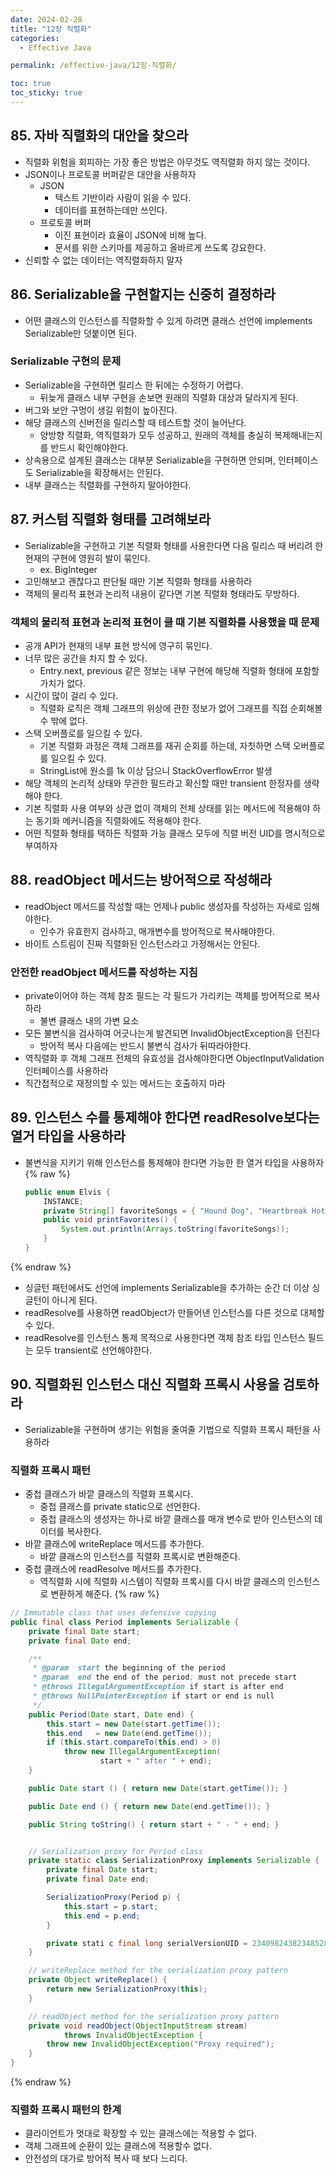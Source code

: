 ```yaml
---
date: 2024-02-28
title: "12장 직렬화"
categories:
  - Effective Java

permalink: /effective-java/12장-직렬화/

toc: true
toc_sticky: true
---
```



## 85. 자바 직렬화의 대안을 찾으라

- 직렬화 위험을 회피하는 가장 좋은 방법은 아무것도 역직렬화 하지 않는 것이다.
- JSON이나 프로토콜 버퍼같은 대안을 사용하자
	- JSON
		- 텍스트 기반이라 사람이 읽을 수 있다.
		- 데이터를 표현하는데만 쓰인다.
	- 프로토콜 버퍼
		- 이진 표현이라 효율이 JSON에 비해 높다.
		- 문서를 위한 스키마를 제공하고 올바르게 쓰도록 강요한다.
- 신뢰할 수 없는 데이터는 역직렬화하지 말자

## 86. Serializable을 구현할지는 신중히 결정하라

- 어떤 클래스의 인스턴스를 직렬화할 수 있게 하려면 클래스 선언에 implements Serializable만 덧붙이면 된다.

### Serializable 구현의 문제

- Serializable을 구현하면 릴리스 한 뒤에는 수정하기 어렵다.
	- 뒤늦게 클래스 내부 구현을 손보면 원래의 직렬화 대상과 달라지게 된다.
- 버그와 보안 구멍이 생길 위험이 높아진다.
- 해당 클래스의 신버전을 릴리스할 때 테스트할 것이 늘어난다.
	- 양방향 직렬화, 역직렬화가 모두 성공하고, 원래의 객체를 충실히 복제해내는지를 반드시 확인해야한다.
- 상속용으로 설계된 클래스는 대부분 Serializable을 구현하면 안되며, 인터페이스도 Serializable을 확장해서는 안된다.
- 내부 클래스는 직렬화를 구현하지 말아야한다.

## 87. 커스텀 직렬화 형태를 고려해보라

- Serializable을 구현하고 기본 직렬화 형태를 사용한다면 다음 릴리스 때 버리려 한 현재의 구현에 영원히 발이 묶인다.
	- ex. BigInteger
- 고민해보고 괜찮다고 판단될 때만 기본 직렬화 형태를 사용하라
- 객체의 물리적 표현과 논리적 내용이 같다면 기본 직렬화 형태라도 무방하다.

### 객체의 물리적 표현과 논리적 표현이 클 때 기본 직렬화를 사용했을 때 문제

- 공개 API가 현재의 내부 표현 방식에 영구히 묶인다.
- 너무 많은 공간을 차지 할 수 있다.
	- Entry.next, previous 같은 정보는 내부 구현에 해당해 직렬화 형태에 포함할 가치가 없다.
- 시간이 많이 걸리 수 있다.
	- 직렬화 로직은 객체 그래프의 위상에 관한 정보가 없어 그래프를 직접 순회해볼 수 밖에 없다.
- 스택 오버플로를 일으킬 수 있다.
	- 기본 직렬화 과정은 객체 그래프를 재귀 순회를 하는데, 자칫하면 스택 오버플로를 일으킬 수 있다.
	- StringList에 원소를 1k 이상 담으니 StackOverflowError 발생
- 해당 객체의 논리적 상태와 무관한 필드라고 확신할 때만 transient 한정자를 생략해야 한다.
- 기본 직렬화 사용 여부와 상관 없이 객체의 전체 상태를 읽는 메서드에 적용해야 하는 동기화 메커니즘을 직렬화에도 적용해야 한다.
- 어떤 직렬화 형태를 택하든 직렬화 가능 클래스 모두에 직렬 버전 UID를 명시적으로 부여하자

## 88. readObject 메서드는 방어적으로 작성해라

- readObject 메서드를 작성할 때는 언제나 public 생성자를 작성하는 자세로 임해야한다.
	- 인수가 유효한지 검사하고, 매개변수를 방어적으로 복사해야한다.
- 바이트 스트림이 진짜 직렬화된 인스턴스라고 가정해서는 안된다.

### 안전한 readObject 메서드를 작성하는 지침

- private이어야 하는 객체 참조 필드는 각 필드가 가리키는 객체를 방어적으로 복사하라
	- 불변 클래스 내의 가변 요소
- 모든 불변식을 검사하여 어긋나는게 발견되면 InvalidObjectException을 던진다
	- 방어적 복사 다음에는 반드시 불변식 검사가 뒤따라야한다.
- 역직렬화 후 객체 그래프 전체의 유효성을 검사해야한다면 ObjectInputValidation 인터페이스를 사용하라
- 직간접적으로 재정의할 수 있는 메서드는 호출하지 마라

## 89. 인스턴스 수를 통제해야 한다면 readResolve보다는 열거 타입을 사용하라

- 불변식을 지키기 위해 인스턴스를 통제해야 한다면 가능한 한 열거 타입을 사용하자
{% raw %}
	```java
	public enum Elvis {
	    INSTANCE;
	    private String[] favoriteSongs = { "Hound Dog", "Heartbreak Hotel" };
	    public void printFavorites() {
	        System.out.println(Arrays.toString(favoriteSongs));
	    }
	}
	```
{% endraw %}

- 싱글턴 패턴에서도 선언에 implements Serializable을 추가하는 순간 더 이상 싱글턴이 아니게 된다.
- readResolve를 사용하면 readObject가 만들어낸 인스턴스를 다른 것으로 대체할 수 있다.
- readResolve를 인스턴스 통제 목적으로 사용한다면 객체 참조 타입 인스턴스 필드는 모두 transient로 선언해야한다.

## 90. 직렬화된 인스턴스 대신 직렬화 프록시 사용을 검토하라

- Serializable을 구현하며 생기는 위험을 줄여줄 기법으로 직렬화 프록시 패턴을 사용하라

### 직렬화 프록시 패턴

- 중첩 클래스가 바깥 클래스의 직렬화 프록시다.
	- 중첩 클래스를 private static으로 선언한다.
	- 중첩 클래스의 생성자는 하나로 바깥 클래스를 매개 변수로 받아 인스턴스의 데이터를 복사한다.
- 바깥 클래스에 writeReplace 메서드를 추가한다.
	- 바깥 클래스의 인스턴스를 직렬화 프록시로 변환해준다.
- 중첩 클래스에 readResolve 메서드를 추가한다.
	- 역직렬화 시에 직렬화 시스템이 직렬화 프록시를 다시 바깥 클래스의 인스턴스로 변환하게 해준다.
{% raw %}
```java
// Immutable class that uses defensive copying
public final class Period implements Serializable {
    private final Date start;
    private final Date end;

    /**
     * @param  start the beginning of the period
     * @param  end the end of the period; must not precede start
     * @throws IllegalArgumentException if start is after end
     * @throws NullPointerException if start or end is null
     */
    public Period(Date start, Date end) {
        this.start = new Date(start.getTime());
        this.end   = new Date(end.getTime());
        if (this.start.compareTo(this.end) > 0)
            throw new IllegalArgumentException(
                    start + " after " + end);
    }

    public Date start () { return new Date(start.getTime()); }

    public Date end () { return new Date(end.getTime()); }

    public String toString() { return start + " - " + end; }


    // Serialization proxy for Period class
    private static class SerializationProxy implements Serializable {
        private final Date start;
        private final Date end;

        SerializationProxy(Period p) {
            this.start = p.start;
            this.end = p.end;
        }

        private stati c final long serialVersionUID = 234098243823485285L; // Any number will do (Item 87)
    }

    // writeReplace method for the serialization proxy pattern
    private Object writeReplace() {
        return new SerializationProxy(this);
    }

    // readObject method for the serialization proxy pattern
    private void readObject(ObjectInputStream stream)
            throws InvalidObjectException {
        throw new InvalidObjectException("Proxy required");
    }
}
```
{% endraw %}


### 직렬화 프록시 패턴의 한계

- 클라이언트가 멋대로 확장할 수 있는 클래스에는 적용할 수 없다.
- 객체 그래프에 순환이 있는 클래스에 적용할수 없다.
- 안전성의 대가로 방어적 복사 때 보다 느리다.
